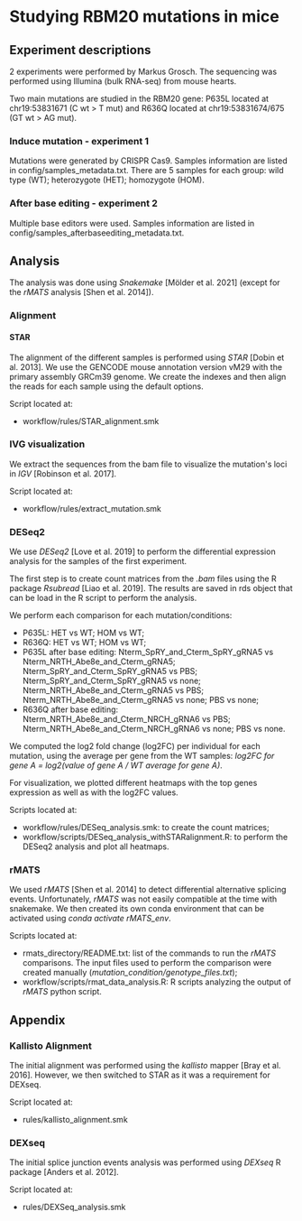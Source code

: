 # Studying RBM20 mutations in mice

## Experiment descriptions

2 experiments were performed by Markus Grosch. The sequencing was performed using 
Illumina (bulk RNA-seq) from mouse hearts.

Two main mutations are studied in the RBM20 gene: P635L located at chr19:53831671 
(C wt \> T mut) and R636Q located at chr19:53831674/675 (GT wt \> AG mut).

### Induce mutation - experiment 1

Mutations were generated by CRISPR Cas9. Samples information are listed in 
config/samples_metadata.txt. There are 5 samples for each group: 
wild type (WT); heterozygote (HET); homozygote (HOM).

### After base editing - experiment 2

Multiple base editors were used. Samples information are listed in 
config/samples_afterbaseediting_metadata.txt.

## Analysis

The analysis was done using *Snakemake* [Mölder et al. 2021] 
(except for the *rMATS* analysis [Shen et al. 2014]).

### Alignment

#### STAR

The alignment of the different samples is performed using *STAR* [Dobin et al. 2013]. 
We use the GENCODE mouse annotation version vM29 with the primary assembly GRCm39 genome. 
We create the indexes and then align the reads for each sample using the default options.

Script located at:

- workflow/rules/STAR_alignment.smk

### IVG visualization

We extract the sequences from the bam file to visualize the mutation's loci in 
*IGV* [Robinson et al. 2017].

Script located at:

- workflow/rules/extract_mutation.smk

### DESeq2

We use *DESeq2* [Love et al. 2019] to perform the differential expression analysis 
for the samples of the first experiment.

The first step is to create count matrices from the *.bam* files using the R 
package *Rsubread* [Liao et al. 2019]. The results are saved in rds object that 
can be load in the R script to perform the analysis.

We perform each comparison for each mutation/conditions:

- P635L: HET vs WT; HOM vs WT;
- R636Q: HET vs WT; HOM vs WT;
- P635L after base editing: Nterm_SpRY_and_Cterm_SpRY_gRNA5 vs Nterm_NRTH_Abe8e_and_Cterm_gRNA5;
Nterm_SpRY_and_Cterm_SpRY_gRNA5 vs PBS; Nterm_SpRY_and_Cterm_SpRY_gRNA5 vs none; 
Nterm_NRTH_Abe8e_and_Cterm_gRNA5 vs PBS; Nterm_NRTH_Abe8e_and_Cterm_gRNA5 vs none; 
PBS vs none;
- R636Q after base editing: Nterm_NRTH_Abe8e_and_Cterm_NRCH_gRNA6 vs PBS; 
Nterm_NRTH_Abe8e_and_Cterm_NRCH_gRNA6 vs none; PBS vs none.

We computed the log2 fold change (log2FC) per individual for each mutation, 
using the average per gene from the WT samples: *log2FC for gene A = log2(value of gene A / WT average for gene A)*.

For visualization, we plotted different heatmaps with the top genes expression 
as well as with the log2FC values.

Scripts located at:

- workflow/rules/DESeq_analysis.smk: to create the count matrices;
- workflow/scripts/DESeq_analysis_withSTARalignment.R: to perform the DESeq2 
analysis and plot all heatmaps.

### rMATS

We used *rMATS* [Shen et al. 2014] to detect differential alternative splicing events. 
Unfortunately, *rMATS* was not easily compatible at the time with snakemake. We then 
created its own conda environment that can be activated using *conda activate rMATS_env*.

Scripts located at:

- rmats_directory/README.txt: list of the commands to run the *rMATS* comparisons. The input files used to perform the comparison were created manually (*mutation_condition/genotype_files.txt*);
- workflow/scripts/rmat_data_analysis.R: R scripts analyzing the output of *rMATS* python script.

## Appendix

### Kallisto Alignment

The initial alignment was performed using the *kallisto* mapper [Bray et al. 2016]. 
However, we then switched to STAR as it was a requirement for DEXseq.

Script located at:

- rules/kallisto_alignment.smk

### DEXseq

The initial splice junction events analysis was performed using *DEXseq* R package 
[Anders et al. 2012].

Script located at:

- rules/DEXSeq_analysis.smk
